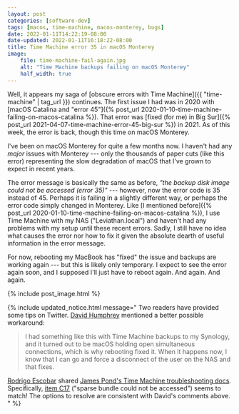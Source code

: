 ```yaml
---
layout: post
categories: [software-dev]
tags: [macos, time-machine, macos-monterey, bugs]
date: 2022-01-11T14:22:19-08:00
date-updated: 2022-01-11T16:18:22-08:00
title: Time Machine error 35 in macOS Monterey
image:
    file: time-machine-fail-again.jpg
    alt: "Time Machine backups failing on macOS Monterey"
    half_width: true
---
```


Well, it appears my saga of [obscure errors with Time Machine]({{ "time-machine" | tag_url }}) continues. The first issue I had was in 2020 with [macOS Catalina and "error 45"]({% post_url 2020-01-10-time-machine-failing-on-macos-catalina %}). That error was [fixed (for me) in Big Sur]({% post_url 2021-04-07-time-machine-error-45-big-sur %}) in 2021. As of this week, the error is back, though this time on macOS Monterey.

<!--excerpt-->

I've been on macOS Monterey for quite a few months now. I haven't had any _major_ issues with Monterey --- only the thousands of paper cuts (like this error) representing the slow degradation of macOS that I've grown to expect in recent years.

The error message is basically the same as before, _"the backup disk image could not be accessed (error 35)"_ --- however, now the error code is 35 instead of 45. Perhaps it is failing in a slightly different way, or perhaps the error code simply changed in Monterey. Like [I mentioned before]({% post_url 2020-01-10-time-machine-failing-on-macos-catalina %}), I use Time Machine with my NAS ("Leviathan.local") and haven't had any problems with my setup until these recent errors. Sadly, I still have no idea what causes the error nor how to fix it given the absolute dearth of useful information in the error message.

For now, rebooting my MacBook has "fixed" the issue and backups are working again --- but this is likely only temporary. I expect to see the error again soon, and I supposed I'll just have to reboot again. And again. And again.

{% include post_image.html %}

{% include updated_notice.html
message="
Two readers have provided some tips on Twitter. [David Humphrey](https://twitter.com/humphd/status/1481049310888439814) mentioned a better possible workaround:

> I had something like this with Time Machine backups to my Synology, and it turned out to be macOS holding open simultaneous connections, which is why rebooting fixed it. When it happens now, I know that I can go and force a disconnect of the user on the NAS and that fixes.

[Rodrigo Escobar](https://twitter.com/RodAEscobar/status/1481040662027898885) shared [James Pond's Time Machine troubleshooting docs](http://oldtoad.net/pondini.org/TM/Troubleshooting.html). Specifically, [item C17](http://oldtoad.net/pondini.org/TM/C17.html) (\"sparse bundle could not be accessed\") seems to match! The options to resolve are consistent with David's comments above.
" %}
